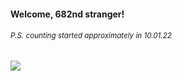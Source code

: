 #### Welcome, 682nd stranger!

###### <sup>P.S. counting started approximately in 10.01.22</sup>

<img src="https://kraftwerk28.pp.ua/vcnt.png"></img>
